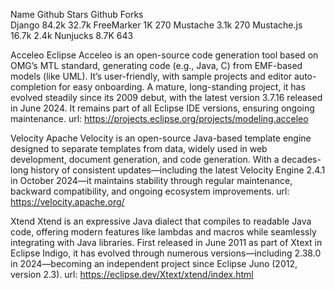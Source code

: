 Name        Github Stars     Github Forks        
Django       84.2k                32.7k
FreeMarker   1K                   270
Mustache     3.1k                 270
Mustache.js  16.7k                2.4k
Nunjucks     8.7K                 643


Acceleo 
Eclipse Acceleo is an open-source code generation tool based on OMG’s MTL standard, generating code (e.g., Java, C) from EMF-based models (like UML). It’s user-friendly, with sample projects and editor auto-completion for easy onboarding. A mature, long-standing project, it has evolved steadily since its 2009 debut, with the latest version 3.7.16 released in June 2024. It remains part of all Eclipse IDE versions, ensuring ongoing maintenance.
url: https://projects.eclipse.org/projects/modeling.acceleo

Velocity
Apache Velocity is an open-source Java-based template engine designed to separate templates from data, widely used in web development, document generation, and code generation. With a decades-long history of consistent updates—including the latest Velocity Engine 2.4.1 in October 2024—it maintains stability through regular maintenance, backward compatibility, and ongoing ecosystem improvements.
url: https://velocity.apache.org/

Xtend
Xtend is an expressive Java dialect that compiles to readable Java code, offering modern features like lambdas and macros while seamlessly integrating with Java libraries. First released in June 2011 as part of Xtext in Eclipse Indigo, it has evolved through numerous versions—including 2.38.0 in 2024—becoming an independent project since Eclipse Juno (2012, version 2.3).
url: https://eclipse.dev/Xtext/xtend/index.html